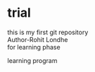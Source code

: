 # trial
this is my first git repository
<br>
Author-Rohit Londhe
<br>
for learning phase
<head>learning program</head>
